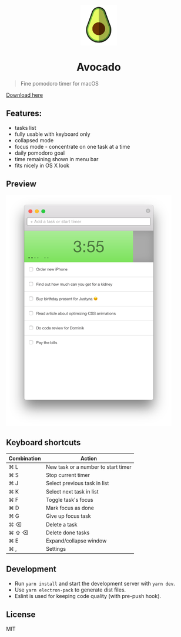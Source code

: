 

<p align="center">
	<img width="100" src="icon.png" alt="logo">
	<br>
</p>
<h1 align="center">Avocado</h1>


> Fine pomodoro timer for macOS


[Download here](https://github.com/mrowa44/avocado/releases)


## Features:
- tasks list
- fully usable with keyboard only
- collapsed mode
- focus mode - concentrate on one task at a time
- daily pomodoro goal
- time remaining shown in menu bar
- fits nicely in OS X look

## Preview

<img src="screen.png" alt="screenshot" width="450">


## Keyboard shortcuts


Combination | Action
------|------
⌘ L | New task or a number to start timer
⌘ S | Stop current timer
⌘ J | Select previous task in list
⌘ K | Select next task in list
⌘ F | Toggle task's focus
⌘ D | Mark focus as done
⌘ G | Give up focus task
⌘ ⌫ | Delete a task
⌘ ⇧ ⌫ | Delete done tasks
⌘ E | Expand/collapse window
⌘ , | Settings


## Development

- Run `yarn install` and start the development server with `yarn dev`.  
- Use `yarn electron-pack` to generate dist files.  
- Eslint is used for keeping code quality (with pre-push hook).

## License
MIT
